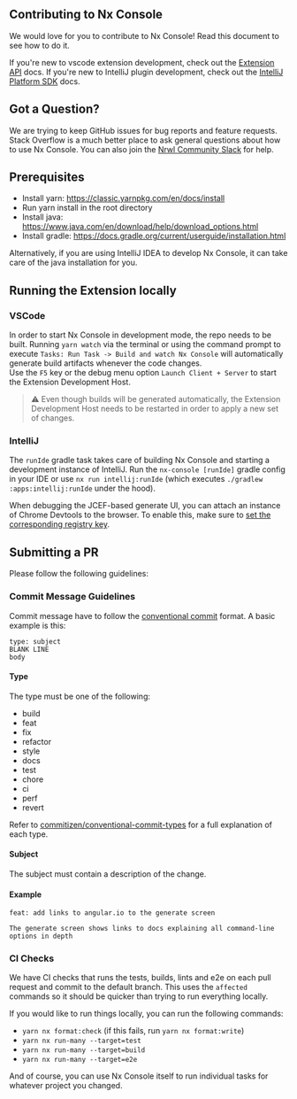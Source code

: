 ## Contributing to Nx Console

We would love for you to contribute to Nx Console! Read this document to see how to do it.

If you're new to vscode extension development, check out the [Extension API](https://code.visualstudio.com/api) docs.
If you're new to IntelliJ plugin development, check out the [IntelliJ Platform SDK](https://plugins.jetbrains.com/docs/intellij/welcome.html) docs.

## Got a Question?

We are trying to keep GitHub issues for bug reports and feature requests. Stack Overflow is a much better place to ask general questions about how to use Nx Console. You can also join the [Nrwl Community Slack](go.nrwl.io/join-slack?utm_source=nxconsole) for help.

## Prerequisites

- Install yarn: https://classic.yarnpkg.com/en/docs/install
- Run yarn install in the root directory
- Install java: https://www.java.com/en/download/help/download_options.html
- Install gradle: https://docs.gradle.org/current/userguide/installation.html

Alternatively, if you are using IntelliJ IDEA to develop Nx Console, it can take care of the java installation for you.

## Running the Extension locally

### VSCode

In order to start Nx Console in development mode, the repo needs to be built. Running `yarn watch` via the terminal or using the command prompt to execute `Tasks: Run Task -> Build and watch Nx Console` will automatically generate build artifacts whenever the code changes. </br>
Use the `F5` key or the debug menu option `Launch Client + Server` to start the Extension Development Host.

> :warning: Even though builds will be generated automatically, the Extension Development Host needs to be restarted in order to apply a new set of changes.

### IntelliJ

The `runIde` gradle task takes care of building Nx Console and starting a development instance of IntelliJ. Run the `nx-console [runIde]` gradle config in your IDE or use `nx run intellij:runIde` (which executes `./gradlew :apps:intellij:runIde` under the hood).

When debugging the JCEF-based generate UI, you can attach an instance of Chrome Devtools to the browser. To enable this, make sure to [set the corresponding registry key](https://plugins.jetbrains.com/docs/intellij/jcef.html#debugging).

## Submitting a PR

Please follow the following guidelines:

### Commit Message Guidelines

Commit message have to follow the [conventional commit](https://www.conventionalcommits.org/en/v1.0.0/) format. A basic example is this:

```
type: subject
BLANK LINE
body
```

#### Type

The type must be one of the following:

- build
- feat
- fix
- refactor
- style
- docs
- test
- chore
- ci
- perf
- revert

Refer to [commitizen/conventional-commit-types](https://github.com/commitizen/conventional-commit-types/blob/master/index.json) for a full explanation of each type.

#### Subject

The subject must contain a description of the change.

#### Example

```
feat: add links to angular.io to the generate screen

The generate screen shows links to docs explaining all command-line options in depth
```

### CI Checks

We have CI checks that runs the tests, builds, lints and e2e on each pull request and commit to the default branch. This uses the `affected` commands so it should be quicker than trying to run everything locally.

If you would like to run things locally, you can run the following commands:

- `yarn nx format:check` (if this fails, run `yarn nx format:write`)
- `yarn nx run-many --target=test`
- `yarn nx run-many --target=build`
- `yarn nx run-many --target=e2e`

And of course, you can use Nx Console itself to run individual tasks for whatever project you changed.
